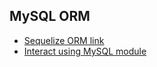 ## MySQL ORM
- [Sequelize ORM link](https://sequelize.org/master/manual/getting-started.html "Sequelize ORM link")
- [Interact using MySQL module](http://www.mysqltutorial.org/mysql-nodejs/ "Interact using MySQL module")